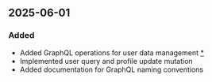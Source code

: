 ## 2025-06-01

### Added
* Added GraphQL operations for user data management [*](https://github.com/shashwatraj26/Currency-convertor/pull/3)
* Implemented user query and profile update mutation
* Added documentation for GraphQL naming conventions